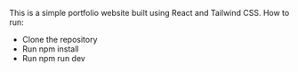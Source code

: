 This is a simple portfolio website built using React and Tailwind CSS. 
How to run:
<ul>
  <li>Clone the repository</li>
  <li>Run npm install</li>
  <li>Run npm run dev</li>
</ul>
